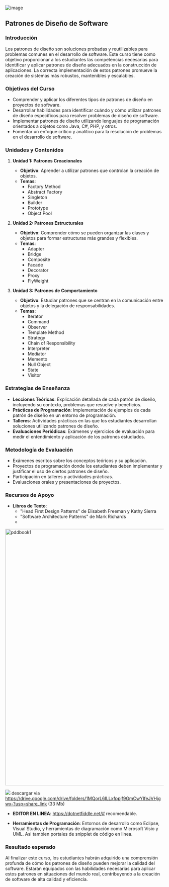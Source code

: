 ![image](https://github.com/user-attachments/assets/e2090275-587a-40d0-8137-31e18e3e08b5)



## Patrones de Diseño de Software

### Introducción
Los patrones de diseño son soluciones probadas y reutilizables para problemas comunes en el desarrollo de software. Este curso tiene como objetivo proporcionar a los estudiantes las competencias necesarias para identificar y aplicar patrones de diseño adecuados en la construcción de aplicaciones. La correcta implementación de estos patrones promueve la creación de sistemas más robustos, mantenibles y escalables.

### Objetivos del Curso
- Comprender y aplicar los diferentes tipos de patrones de diseño en proyectos de software.
- Desarrollar habilidades para identificar cuándo y cómo utilizar patrones de diseño específicos para resolver problemas de diseño de software.
- Implementar patrones de diseño utilizando lenguajes de programación orientados a objetos como Java, C#, PHP, y otros.
- Fomentar un enfoque crítico y analítico para la resolución de problemas en el desarrollo de software.

### Unidades y Contenidos
1. **Unidad 1: Patrones Creacionales**
   - **Objetivo**: Aprender a utilizar patrones que controlan la creación de objetos.
   - **Temas**:
     - Factory Method
     - Abstract Factory
     - Singleton
     - Builder
     - Prototype
     - Object Pool

2. **Unidad 2: Patrones Estructurales**
   - **Objetivo**: Comprender cómo se pueden organizar las clases y objetos para formar estructuras más grandes y flexibles.
   - **Temas**:
     - Adapter
     - Bridge
     - Composite
     - Facade
     - Decorator
     - Proxy
     - FlyWeight

3. **Unidad 3: Patrones de Comportamiento**
   - **Objetivo**: Estudiar patrones que se centran en la comunicación entre objetos y la delegación de responsabilidades.
   - **Temas**:
     - Iterator
     - Command
     - Observer
     - Template Method
     - Strategy
     - Chain of Responsibility
     - Interpreter
     - Mediator
     - Memento
     - Null Object
     - State
     - Visitor

### Estrategias de Enseñanza
- **Lecciones Teóricas**: Explicación detallada de cada patrón de diseño, incluyendo su contexto, problemas que resuelve y beneficios.
- **Prácticas de Programación**: Implementación de ejemplos de cada patrón de diseño en un entorno de programación.
- **Talleres**: Actividades prácticas en las que los estudiantes desarrollan soluciones utilizando patrones de diseño.
- **Evaluaciones Periódicas**: Exámenes y ejercicios de evaluación para medir el entendimiento y aplicación de los patrones estudiados.

### Metodología de Evaluación
- Exámenes escritos sobre los conceptos teóricos y su aplicación.
- Proyectos de programación donde los estudiantes deben implementar y justificar el uso de ciertos patrones de diseño.
- Participación en talleres y actividades prácticas.
- Evaluaciones orales y presentaciones de proyectos.

### Recursos de Apoyo
- **Libros de Texto**:
  - "Head First Design Patterns" de Elisabeth Freeman y Kathy Sierra
  - "Software Architecture Patterns" de Mark Richards
  - 
 <img width="816" alt="pddbook1" src="https://github.com/user-attachments/assets/1729ea4d-47bf-4c28-aeed-effe8b32510c">

![](<img width="816" alt="pddbook1" src="https://github.com/user-attachments/assets/bf960854-b3f3-402e-8016-b9b739d8ac6f">) descargar via https://drive.google.com/drive/folders/1MQorL6ILLxfppjf9GmCwYIfeJVHjgwx-?usp=share_link (33 Mb)

- **EDITOR EN LINEA**: https://dotnetfiddle.net/# recomendable.


- **Herramientas de Programación**: Entornos de desarrollo como Eclipse, Visual Studio, y herramientas de diagramación como Microsoft Visio y UML. Asi tambien portales de snipplet de código en linea.

### Resultado esperado
Al finalizar este curso, los estudiantes habrán adquirido una comprensión profunda de cómo los patrones de diseño pueden mejorar la calidad del software. Estarán equipados con las habilidades necesarias para aplicar estos patrones en situaciones del mundo real, contribuyendo a la creación de software de alta calidad y eficiencia.
